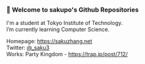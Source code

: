### 🎉 Welcome to sakupo's Github Repositories
I'm a student at Tokyo Institute of Technology.  
I’m currently learning Computer Science.  

Homepage: https://sakuzhang.net  
Twitter: [@_saku3](https://twitter.com/_saku3)  
Works: Party Kingdom - https://trap.jp/post/712/  

<!--
**sakupo/sakupo** is a ✨ _special_ ✨ repository because its `README.md` (this file) appears on your GitHub profile.

Here are some ideas to get you started:

- 🔭 I’m currently working on ...
- 🌱 I’m currently learning ...
- 👯 I’m looking to collaborate on ...
- 🤔 I’m looking for help with ...
- 💬 Ask me about ...
- 📫 How to reach me: ...
- 😄 Pronouns: ...
- ⚡ Fun fact: ...
-->
